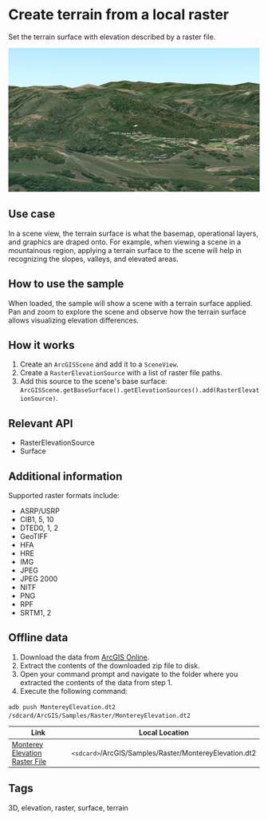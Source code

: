 # Create terrain from a local raster

Set the terrain surface with elevation described by a raster file.

![Image of create terrain from a local raster](create-terrain-from-a-local-raster.png)

## Use case

In a scene view, the terrain surface is what the basemap, operational layers, and graphics are draped onto. For example, when viewing a scene in a mountainous region, applying a terrain surface to the scene will help in recognizing the slopes, valleys, and elevated areas.

## How to use the sample

When loaded, the sample will show a scene with a terrain surface applied. Pan and zoom to explore the scene and observe how the terrain surface allows visualizing elevation differences.     

## How it works

1. Create an `ArcGISScene` and add it to a `SceneView`.
2. Create a `RasterElevationSource` with a list of raster file paths.
3. Add this source to the scene's base surface: `ArcGISScene.getBaseSurface().getElevationSources().add(RasterElevationSource)`.

## Relevant API

* RasterElevationSource
* Surface

## Additional information

 Supported raster formats include:

* ASRP/USRP
* CIB1, 5, 10
* DTED0, 1, 2
* GeoTIFF
* HFA
* HRE
* IMG
* JPEG
* JPEG 2000
* NITF
* PNG
* RPF
* SRTM1, 2

## Offline data

1. Download the data from [ArcGIS Online](https://arcgisruntime.maps.arcgis.com/home/item.html?id=98092369c4ae4d549bbbd45dba993ebc).
1. Extract the contents of the downloaded zip file to disk.
1. Open your command prompt and navigate to the folder where you extracted the contents of the data from step 1.
1. Execute the following command:

`adb push MontereyElevation.dt2 /sdcard/ArcGIS/Samples/Raster/MontereyElevation.dt2`

Link | Local Location
---------|-------|
|[Monterey Elevation Raster File](https://arcgisruntime.maps.arcgis.com/home/item.html?id=98092369c4ae4d549bbbd45dba993ebc)| `<sdcard>`/ArcGIS/Samples/Raster/MontereyElevation.dt2 |

## Tags

3D, elevation, raster, surface, terrain
